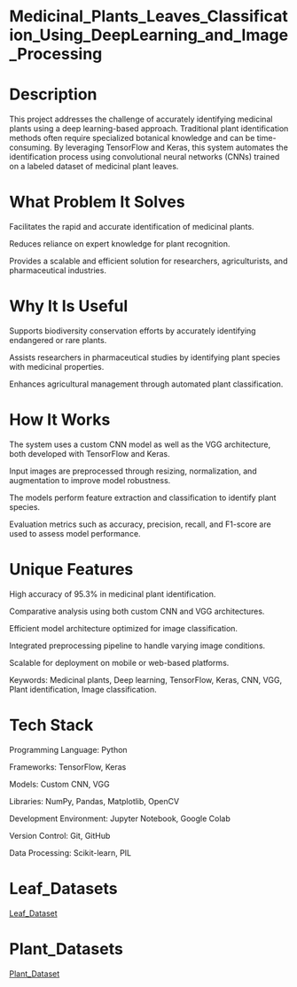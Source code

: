 # Medicinal_Plants_Leaves_Classification_Using_DeepLearning_and_Image_Processing
#  Description
This project addresses the challenge of accurately identifying medicinal plants using a deep learning-based approach. Traditional plant identification methods often require specialized botanical knowledge and can be time-consuming. By leveraging TensorFlow and Keras, this system automates the identification process using convolutional neural networks (CNNs) trained on a labeled dataset of medicinal plant leaves.

# What Problem It Solves
Facilitates the rapid and accurate identification of medicinal plants.

Reduces reliance on expert knowledge for plant recognition.

Provides a scalable and efficient solution for researchers, agriculturists, and pharmaceutical industries.

# Why It Is Useful
Supports biodiversity conservation efforts by accurately identifying endangered or rare plants.

Assists researchers in pharmaceutical studies by identifying plant species with medicinal properties.

Enhances agricultural management through automated plant classification.

# How It Works
The system uses a custom CNN model as well as the VGG architecture, both developed with TensorFlow and Keras.

Input images are preprocessed through resizing, normalization, and augmentation to improve model robustness.

The models perform feature extraction and classification to identify plant species.

Evaluation metrics such as accuracy, precision, recall, and F1-score are used to assess model performance.

# Unique Features
High accuracy of 95.3% in medicinal plant identification.

Comparative analysis using both custom CNN and VGG architectures.

Efficient model architecture optimized for image classification.

Integrated preprocessing pipeline to handle varying image conditions.

Scalable for deployment on mobile or web-based platforms.

Keywords: Medicinal plants, Deep learning, TensorFlow, Keras, CNN, VGG, Plant identification, Image classification.

# Tech Stack
Programming Language: Python

Frameworks: TensorFlow, Keras

Models: Custom CNN, VGG

Libraries: NumPy, Pandas, Matplotlib, OpenCV

Development Environment: Jupyter Notebook, Google Colab

Version Control: Git, GitHub

Data Processing: Scikit-learn, PIL

# Leaf_Datasets
[Leaf_Dataset](https://drive.google.com/drive/folders/1xrB_bc9L0YErlfFpzPdjagdhjEFHH_aP?usp=sharing)

# Plant_Datasets
[Plant_Dataset](https://drive.google.com/drive/folders/12_XH8esSBLwI03U6KqmKWQ2LXsdyf7uy?usp=sharing)
